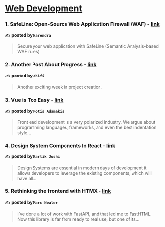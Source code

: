 
<h1><a href=https://medium.com/tag/web-development/recommended target="_blank" rel="noopener noreferrer">Web Development</a></h1>
<h3>1. SafeLine: Open-Source Web Application Firewall (WAF) - <a href="https://medium.com/@harendra21/safeline-open-source-web-application-firewall-waf-766ea4d1a5a1" target="_blank" rel="noopener noreferrer">link</a></h3>

✍️ **posted by `Harendra`**

<blockquote>Secure your web application with SafeLine (Semantic Analysis-based WAF rules)</blockquote>

<h3>2. Another Post About Progress - <a href="https://medium.com/chifi-media/another-post-about-progress-d0fdc1948eb6" target="_blank" rel="noopener noreferrer">link</a></h3>

✍️ **posted by `chifi`**

<blockquote>Another exciting week in project creation.</blockquote>

<h3>3. Vue is Too Easy - <a href="https://medium.com/@fadamakis/vue-is-too-easy-3d4ecca5e454" target="_blank" rel="noopener noreferrer">link</a></h3>

✍️ **posted by `Fotis Adamakis`**

<blockquote>Front end development is a very polarized industry. We argue about programming languages, frameworks, and even the best indentation style…</blockquote>

<h3>4. Design System Components In React - <a href="https://medium.com/@karthik.joshi103/design-system-components-in-react-7b5115c44f34" target="_blank" rel="noopener noreferrer">link</a></h3>

✍️ **posted by `Kartik Joshi`**

<blockquote>Design Systems are essential in modern days of development it allows developers to leverage the existing components, which will have all…</blockquote>

<h3>5. Rethinking the frontend with HTMX - <a href="https://medium.com/@marcnealer/rethinking-the-frontend-with-htmx-780045980352" target="_blank" rel="noopener noreferrer">link</a></h3>

✍️ **posted by `Marc Nealer`**

<blockquote>I’ve done a lot of work with FastAPI, and that led me to FastHTML. Now this library is far from ready to real use, but one of its…</blockquote>


